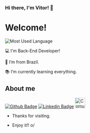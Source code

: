 ### Hi there, I'm Vitor! 👋

# Welcome!

  ![Most Used Language](https://github-readme-stats.vercel.app/api/top-langs/?username=VitorTIROO&theme=dark&show_icons=true) 
  
:computer: I'm Back-End Developer!

:house_with_garden: I’m from Brazil.

:books: I’m currently learning everything.
 

## About me

[![Github Badge](https://img.shields.io/badge/-Github-000?style=flat-square&logo=Github&logoColor=white&link=https://github.com/VitorTIROO)](https://github.com/VitorTIROO)
[![Linkedin Badge](https://img.shields.io/badge/-LinkedIn-blue?style=flat-square&logo=Linkedin&logoColor=white&link=https://www.linkedin.com/in/vitor-santos-4105b4a1)](https://www.linkedin.com/in/vitor-santos-4105b4a1) [<img src="https://www.sankhya.com.br/wp-content/uploads/2021/02/Sankhya_site_favicon_32x32.png" alt="Comunidade Sankhya" width="34">](https://comunidade.sankhya.com.br/u/vitor_santos)

- Thanks for visiting.

- Enjoy it!! o/
<!--
**VitorTIROO/VitorTIROO** is a ✨
 _special_ ✨ repository because its `README.md` (this file) appears on your GitHub profile.

Here are some ideas to get you started:

- 🔭 I’m currently working on ...
- 🌱 I’m currently learning ...
- 👯 I’m looking to collaborate on ...
- 🤔 I’m looking for help with ...
- 💬 Ask me about ...
- 📫 How to reach me: ...
- 😄 Pronouns: ...
- ⚡ Fun fact: ...
-->
